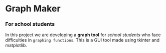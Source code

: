 # Graph Maker
### For school students

In this project we are developing a **graph tool** for _school students_ who face difficulties in `graphing functions`.
This is a GUI tool made using tkinter and matplotlib.

